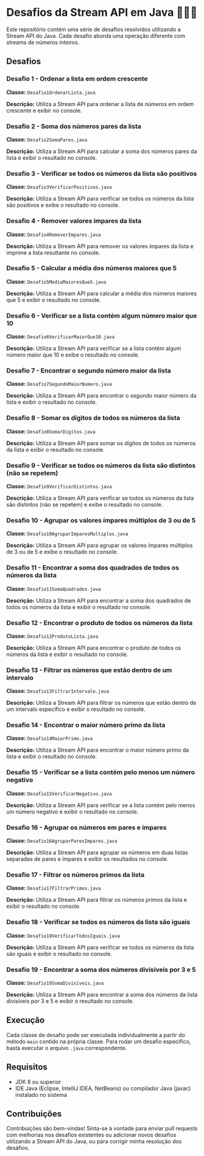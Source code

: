# Desafios da Stream API em Java 🧠👨‍💻

Este repositório contém uma série de desafios resolvidos utilizando a Stream API do Java. Cada desafio aborda uma operação diferente com streams de números inteiros.

## Desafios

### Desafio 1 - Ordenar a lista em ordem crescente

**Classe:** `Desafio1OrdenarLista.java`

**Descrição:** Utiliza a Stream API para ordenar a lista de números em ordem crescente e exibir no console.

### Desafio 2 - Soma dos números pares da lista

**Classe:** `Desafio2SomaPares.java`

**Descrição:** Utiliza a Stream API para calcular a soma dos números pares da lista e exibir o resultado no console.

### Desafio 3 - Verificar se todos os números da lista são positivos

**Classe:** `Desafio3VerificarPositivos.java`

**Descrição:** Utiliza a Stream API para verificar se todos os números da lista são positivos e exibe o resultado no console.

### Desafio 4 - Remover valores ímpares da lista

**Classe:** `Desafio4RemoverImpares.java`

**Descrição:** Utiliza a Stream API para remover os valores ímpares da lista e imprime a lista resultante no console.

### Desafio 5 - Calcular a média dos números maiores que 5

**Classe:** `Desafio5MediaMaioresQue5.java`

**Descrição:** Utiliza a Stream API para calcular a média dos números maiores que 5 e exibir o resultado no console.

### Desafio 6 - Verificar se a lista contém algum número maior que 10

**Classe:** `Desafio6VerificarMaiorQue10.java`

**Descrição:** Utiliza a Stream API para verificar se a lista contém algum número maior que 10 e exibe o resultado no console.

### Desafio 7 - Encontrar o segundo número maior da lista

**Classe:** `Desafio7SegundoMaiorNumero.java`

**Descrição:** Utiliza a Stream API para encontrar o segundo maior número da lista e exibir o resultado no console.

### Desafio 8 - Somar os dígitos de todos os números da lista

**Classe:** `Desafio8SomarDigitos.java`

**Descrição:** Utiliza a Stream API para somar os dígitos de todos os números da lista e exibir o resultado no console.

### Desafio 9 - Verificar se todos os números da lista são distintos (não se repetem)

**Classe:** `Desafio9VerificarDistintos.java`

**Descrição:** Utiliza a Stream API para verificar se todos os números da lista são distintos (não se repetem) e exibe o resultado no console.

### Desafio 10 - Agrupar os valores ímpares múltiplos de 3 ou de 5

**Classe:** `Desafio10AgruparImparesMultiplos.java`

**Descrição:** Utiliza a Stream API para agrupar os valores ímpares múltiplos de 3 ou de 5 e exibe o resultado no console.

### Desafio 11 - Encontrar a soma dos quadrados de todos os números da lista

**Classe:** `Desafio11SomaQuadrados.java`

**Descrição:** Utiliza a Stream API para encontrar a soma dos quadrados de todos os números da lista e exibir o resultado no console.

### Desafio 12 - Encontrar o produto de todos os números da lista

**Classe:** `Desafio12ProdutoLista.java`

**Descrição:** Utiliza a Stream API para encontrar o produto de todos os números da lista e exibir o resultado no console.

### Desafio 13 - Filtrar os números que estão dentro de um intervalo

**Classe:** `Desafio13FiltrarIntervalo.java`

**Descrição:** Utiliza a Stream API para filtrar os números que estão dentro de um intervalo específico e exibir o resultado no console.

### Desafio 14 - Encontrar o maior número primo da lista

**Classe:** `Desafio14MaiorPrimo.java`

**Descrição:** Utiliza a Stream API para encontrar o maior número primo da lista e exibir o resultado no console.

### Desafio 15 - Verificar se a lista contém pelo menos um número negativo

**Classe:** `Desafio15VerificarNegativo.java`

**Descrição:** Utiliza a Stream API para verificar se a lista contém pelo menos um número negativo e exibir o resultado no console.

### Desafio 16 - Agrupar os números em pares e ímpares

**Classe:** `Desafio16AgruparParesImpares.java`

**Descrição:** Utiliza a Stream API para agrupar os números em duas listas separadas de pares e ímpares e exibir os resultados no console.

### Desafio 17 - Filtrar os números primos da lista

**Classe:** `Desafio17FiltrarPrimos.java`

**Descrição:** Utiliza a Stream API para filtrar os números primos da lista e exibir o resultado no console.

### Desafio 18 - Verificar se todos os números da lista são iguais

**Classe:** `Desafio18VerificarTodosIguais.java`

**Descrição:** Utiliza a Stream API para verificar se todos os números da lista são iguais e exibir o resultado no console.

### Desafio 19 - Encontrar a soma dos números divisíveis por 3 e 5

**Classe:** `Desafio19SomaDivisiveis.java`

**Descrição:** Utiliza a Stream API para encontrar a soma dos números da lista divisíveis por 3 e 5 e exibir o resultado no console.

## Execução

Cada classe de desafio pode ser executada individualmente a partir do método `main` contido na própria classe. Para rodar um desafio específico, basta executar o arquivo `.java` correspondente.

## Requisitos

- JDK 8 ou superior
- IDE Java (Eclipse, IntelliJ IDEA, NetBeans) ou compilador Java (javac) instalado no sistema

## Contribuições

Contribuições são bem-vindas! Sinta-se à vontade para enviar pull requests com melhorias nos desafios existentes ou adicionar novos desafios utilizando a Stream API do Java, ou para corrigir minha resolução dos desáfios.
